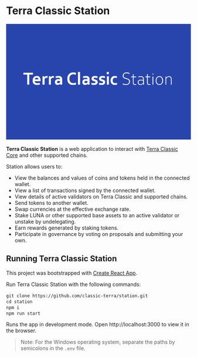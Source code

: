 # Terra Classic Station

![Banner](Banner.png)

**Terra Classic Station** is a web application to interact with [Terra Classic Core](https://github.com/classic-terra/core) and other supported chains.

Station allows users to:

- View the balances and values of coins and tokens held in the connected wallet.
- View a list of transactions signed by the connected wallet.
- View details of active validators on Terra Classic and supported chains.
- Send tokens to another wallet.
- Swap currencies at the effective exchange rate.
- Stake LUNA or other supported base assets to an active validator or unstake by undelegating.
- Earn rewards generated by staking tokens.
- Participate in governance by voting on proposals and submitting your own.

## Running Terra Classic Station

This project was bootstrapped with [Create React App](https://create-react-app.dev/).

Run Terra Classic Station with the following commands:

```
git clone https://github.com/classic-terra/station.git
cd station
npm i
npm run start
```

Runs the app in development mode.
Open http://localhost:3000 to view it in the browser.

> Note: For the Windows operating system, separate the paths by semicolons in the `.env` file.

